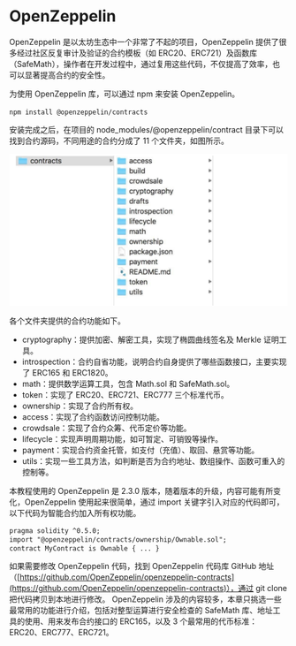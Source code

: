 # OpenZeppelin

OpenZeppelin 是以太坊生态中一个非常了不起的项目，OpenZeppelin 提供了很多经过社区反复审计及验证的合约模板（如 ERC20、ERC721）及函数库（SafeMath），操作者在开发过程中，通过复用这些代码，不仅提高了效率，也可以显著提高合约的安全性。

为使用 OpenZeppelin 库，可以通过 npm 来安装 OpenZeppelin。

`npm install @openzeppelin/contracts `

安装完成之后，在项目的 node_modules/@openzeppelin/contract 目录下可以找到合约源码，不同用途的合约分成了 11 个文件夹，如图所示。

![](static/P50Ab5rgoo6wfrxUta7calMXnic.png)

各个文件夹提供的合约功能如下。

- cryptography：提供加密、解密工具，实现了椭圆曲线签名及 Merkle 证明工具。
- introspection：合约自省功能，说明合约自身提供了哪些函数接口，主要实现了 ERC165 和 ERC1820。
- math：提供数学运算工具，包含 Math.sol 和 SafeMath.sol。
- token：实现了 ERC20、ERC721、ERC777 三个标准代币。
- ownership：实现了合约所有权。
- access：实现了合约函数访问控制功能。
- crowdsale：实现了合约众筹、代币定价等功能。
- lifecycle：实现声明周期功能，如可暂定、可销毁等操作。
- payment：实现合约资金托管，如支付（充值）、取回、悬赏等功能。
- utils：实现一些工具方法，如判断是否为合约地址、数组操作、函数可重入的控制等。

本教程使用的 OpenZeppelin 是 2.3.0 版本，随着版本的升级，内容可能有所变化，OpenZeppelin 使用起来很简单，通过 import 关键字引入对应的代码即可，以下代码为智能合约加入所有权功能。

```
pragma solidity ^0.5.0; 
import "@openzeppelin/contracts/ownership/Ownable.sol"; 
contract MyContract is Ownable { ... }
```

如果需要修改 OpenZeppelin 代码，找到 OpenZeppelin 代码库 GitHub 地址（[https://github.com/OpenZeppelin/openzeppelin-contracts](https://github.com/OpenZeppelin/openzeppelin-contracts)），通过 git clone 把代码拷贝到本地进行修改。 OpenZeppelin 涉及的内容较多，本章只挑选一些最常用的功能进行介绍，包括对整型运算进行安全检查的 SafeMath 库、地址工具的使用、用来发布合约接口的 ERC165，以及 3 个最常用的代币标准：ERC20、ERC777、ERC721。
